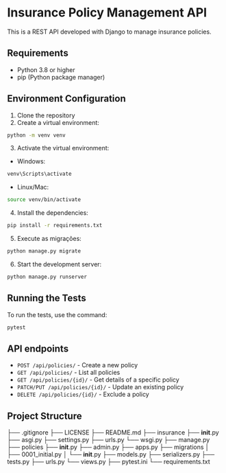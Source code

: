 # Insurance Policy Management API

This is a REST API developed with Django to manage insurance policies.

## Requirements

- Python 3.8 or higher
- pip (Python package manager)

## Environment Configuration

1. Clone the repository
2. Create a virtual environment:

```bash
python -m venv venv
```

3. Activate the virtual environment:

- Windows:

```bash
venv\Scripts\activate
```

- Linux/Mac:

```bash
source venv/bin/activate
```

4. Install the dependencies:

```bash
pip install -r requirements.txt
```

5. Execute as migrações:

```bash
python manage.py migrate
```

6. Start the development server:

```bash
python manage.py runserver
```

## Running the Tests

To run the tests, use the command:

```bash
pytest
```

## API endpoints

- `POST /api/policies/` - Create a new policy
- `GET /api/policies/` - List all policies
- `GET /api/policies/{id}/` - Get details of a specific policy
- `PATCH/PUT /api/policies/{id}/` - Update an existing policy
- `DELETE /api/policies/{id}/` - Exclude a policy

## Project Structure

├── .gitignore
├── LICENSE
├── README.md
├── insurance
    ├── __init__.py
    ├── asgi.py
    ├── settings.py
    ├── urls.py
    └── wsgi.py
├── manage.py
├── policies
    ├── __init__.py
    ├── admin.py
    ├── apps.py
    ├── migrations
    │   ├── 0001_initial.py
    │   └── __init__.py
    ├── models.py
    ├── serializers.py
    ├── tests.py
    ├── urls.py
    └── views.py
├── pytest.ini
└── requirements.txt
